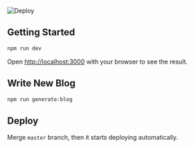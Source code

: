 ![Deploy](https://github.com/sslife-tech/blogv2/workflows/Deploy/badge.svg)

## Getting Started

```bash
npm run dev
```

Open [http://localhost:3000](http://localhost:3000) with your browser to see the result.

## Write New Blog

```bash
npm run generate:blog
```

## Deploy

Merge `master` branch, then it starts deploying automatically. 
